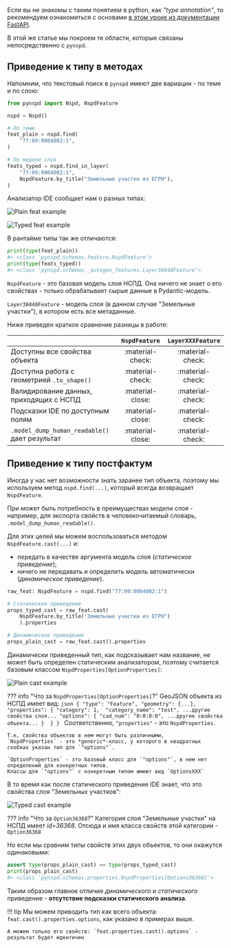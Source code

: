 Если вы не знакомы с таким понятием в python, как *"type annotation"*, 
то рекомендуем ознакомиться с основами [в этом уроке из документации FastAPI](https://fastapi.tiangolo.com/it/python-types/#add-types).

В этой же статье мы покроем те области, которые связаны непосредственно с `pynspd`.

## Приведение к типу в методах

Напомним, что текстовый поиск в `pynspd` имеют две вариации - по теме и по слою:

```python
from pynspd import Nspd, NspdFeature

nspd = Nspd()

# По теме
feat_plain = nspd.find(
    "77:09:0004002:1", 
)

# По модели слоя
feats_typed = nspd.find_in_layer(
    "77:09:0004002:1", 
    NspdFeature.by_title("Земельные участки из ЕГРН"),
)
```

Анализатор IDE сообщает нам о разных типах:

![Plain feat example](../assets/feat_plain.png)

![Typed feat example](../assets/feat_typed.png)

В рантайме типы так же отличаются:

```python
print(type(feat_plain))
#> <class 'pynspd.schemas.feature.NspdFeature'>
print(type(feats_typed))
#> <class 'pynspd.schemas._autogen_features.Layer36048Feature'>
```

`NspdFeature` - это базовая модель слоя НСПД. Она ничего не знает о его свойствах - только обрабатывает сырые данные в Pydantic-модель.

`Layer36048Feature` - модель слоя (в данном случае "Земельные участки"), в котором есть все метаданные.

Ниже приведен краткое сравнение разницы в работе:

|                                                       | `NspdFeature`    | `LayerXXXFeature` |
| ----------------------------------------------------- | :--------------: | :---------------: |
| Доступны все свойства объекта                         | :material-check: | :material-check:  |
| Доступна работа с геометрией `.to_shape()`            | :material-check: | :material-check:  |
| Валидирование данных, приходящих с НСПД               | :material-close: | :material-check:  |
| Подсказки IDE по доступным полям                      | :material-close: | :material-check:  |
| `.model_dump_human_readable()` дает результат         | :material-close: | :material-check:  |


## Приведение к типу постфактум

Иногда у нас нет возможности знать заранее тип объекта, 
поэтому мы используем метод `nspd.find(...)`, который всегда возвращает `NspdFeature`.

При может быть потребность в преимуществах модели слоя - например, для экспорта свойств в человекочитаемый словарь, `.model_dump_human_readable()`.

Для этих целей мы можем воспользоваться методом `NspdFeature.cast(...)` и:

- передать в качестве аргумента модель слоя (*статическое приведение*); 
- ничего не передавать и определить модель автоматически (*динамическое приведение*). 

```python
raw_feat: NspdFeature = nspd.find("77:09:0004002:1")

# Статическое приведение
props_typed_cast = raw_feat.cast(
    NspdFeature.by_title("Земельные участки из ЕГРН")
    ).properties

# Динамическое приведение
props_plain_cast = raw_feat.cast().properties
```

Динамически приведенный тип, как подсказывает нам название, не может быть определен статическим анализатором,
поэтому считается базовым классом `NspdProperties[OptionProperties]`:

![Plain cast example](../assets/cast_plain.png)

??? info "Что за `NspdProperties[OptionProperties]`?"
    GeoJSON объекта из НСПД имеет вид:
    ```json
    {
        "type": "Feature",
        "geometry": {...},
        "properties": {
            "category": 1, 
            "category_name": "test",
            ...другие свойства слоя...
            "options": {
                "cad_num": "0:0:0:0",
                ...другие свойства объекта...
            } 
        }
    }
    ```
    Соответственно, `"properties"` - это `NspdProperties`. 

    Т.к. свойства объектов в нем могут быть различными, 
    `NspdProperties` - это *generic*-класс, у которого в квадратных скобках указан тип для `"options"`.

    `OptionProperties` - это базовый класс для `"options"`, в нем нет определений для конкретных типов. 
    Классы для `"options"` с конкретным типом имеют вид `OptionsXXX`

В то время как после статического приведение IDE знает, что это свойства слоя "Земельных участков":

![Typed cast example](../assets/cast_typed.png)

??? info "Что за `Option36368`?"
    Категория слоя "Земельные участки" на НСПД имеет *id=36368*. Отсюда и имя класса свойств этой категории - `Option36368`

Но если мы сравним типы свойств этих двух объектов, то они окажутся одинаковыми:

```python
assert type(props_plain_cast) == type(props_typed_cast)
print(props_plain_cast)
#> <class 'pynspd.schemas.properties.NspdProperties[Options36368]'>
```

Таким образом главное отличие *динамического* и *статического* приведение - **отсутствие подсказки статического анализа**.

!!! tip
    Мы можем приводить тип как всего объекта: `feat.cast().properties.options`, как указано в примерах выше.

    А можем только его свойств: `feat.properties.cast().options` - результат будет идентичен